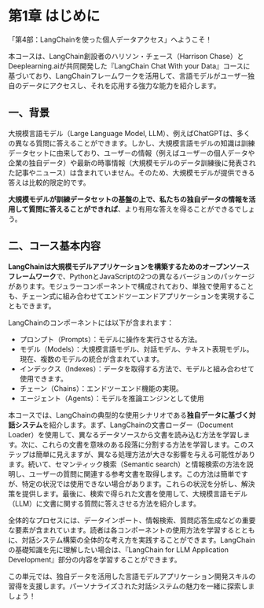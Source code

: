# 第1章 はじめに

「第4部：LangChainを使った個人データアクセス」へようこそ！

本コースは、LangChain創設者のハリソン・チェース（Harrison Chase）とDeeplearning.aiが共同開発した『LangChain Chat With your Data』コースに基づいており、LangChainフレームワークを活用して、言語モデルがユーザー独自のデータにアクセスし、それを応用する強力な能力を紹介します。

## 一、背景

大規模言語モデル（Large Language Model, LLM）、例えばChatGPTは、多くの異なる質問に答えることができます。しかし、大規模言語モデルの知識は訓練データセットに由来しており、ユーザーの情報（例えばユーザーの個人データや企業の独自データ）や最新の時事情報（大規模モデルのデータ訓練後に発表された記事やニュース）は含まれていません。そのため、大規模モデルが提供できる答えは比較的限定的です。

**大規模モデルが訓練データセットの基盤の上で、私たちの独自データの情報を活用して質問に答えることができれば**、より有用な答えを得ることができるでしょう。

## 二、コース基本内容

**LangChainは大規模モデルアプリケーションを構築するためのオープンソースフレームワーク**で、PythonとJavaScriptの2つの異なるバージョンのパッケージがあります。モジュラーコンポーネントで構成されており、単独で使用することも、チェーン式に組み合わせてエンドツーエンドアプリケーションを実現することもできます。

LangChainのコンポーネントには以下が含まれます：

- プロンプト（Prompts）：モデルに操作を実行させる方法。
- モデル（Models）：大規模言語モデル、対話モデル、テキスト表現モデル。現在、複数のモデルの統合が含まれています。
- インデックス（Indexes）：データを取得する方法で、モデルと組み合わせて使用できます。
- チェーン（Chains）：エンドツーエンド機能の実現。
- エージェント（Agents）：モデルを推論エンジンとして使用

本コースでは、LangChainの典型的な使用シナリオである**独自データに基づく対話システム**を紹介します。まず、LangChainの文書ローダー（Document Loader）を使用して、異なるデータソースから文書を読み込む方法を学習します。次に、これらの文書を意味のある段落に分割する方法を学習します。このステップは簡単に見えますが、異なる処理方法が大きな影響を与える可能性があります。続いて、セマンティック検索（Semantic search）と情報検索の方法を説明し、ユーザーの質問に関連する参考文書を取得します。この方法は簡単ですが、特定の状況では使用できない場合があります。これらの状況を分析し、解決策を提供します。最後に、検索で得られた文書を使用して、大規模言語モデル（LLM）に文書に関する質問に答えさせる方法を紹介します。

全体的なプロセスには、データインポート、情報検索、質問応答生成などの重要な要素が含まれています。読者は各コンポーネントの使用方法を学習するとともに、対話システム構築の全体的な考え方を実践することができます。LangChainの基礎知識を先に理解したい場合は、『LangChain for LLM Application Development』部分の内容を学習することができます。

この単元では、独自データを活用した言語モデルアプリケーション開発スキルの習得を支援します。パーソナライズされた対話システムの魅力を一緒に探索しましょう！
